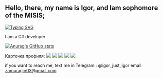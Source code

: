 
## Hello, there, my name is Igor, and Iam sophomore of the MISIS;
[![Typing SVG](https://readme-typing-svg.herokuapp.com?color=%2336BCF7&lines=Computer+science+student)](https://git.io/typing-svg)

I am a C# developer

[![Anurag's GitHub stats](https://github-readme-stats.vercel.app/api?username=anuraghazra)](https://github.com/zamuragin03/github-readme-stats)

Карточка профиля: 
![](https://github-profile-summary-cards.vercel.app/api/cards/profile-details?username=zamuragin03&theme=solarized_dark)
![](https://github-profile-summary-cards.vercel.app/api/cards/most-commit-language?username=zamuragin03&theme=solarized_dark)
![](https://github-profile-summary-cards.vercel.app/api/cards/repos-per-language?username=zamuragin03&theme=solarized_dark)
![](https://github-profile-summary-cards.vercel.app/api/cards/stats?username=zamuragin03&theme=solarized_dark)
![](https://github-profile-summary-cards.vercel.app/api/cards/productive-time?username=zamuragin03&theme=solarized_dark)

if you want to reach me, text me in 
Telegram : @igor_just_igor
email: zamuragin03@gmail.com


